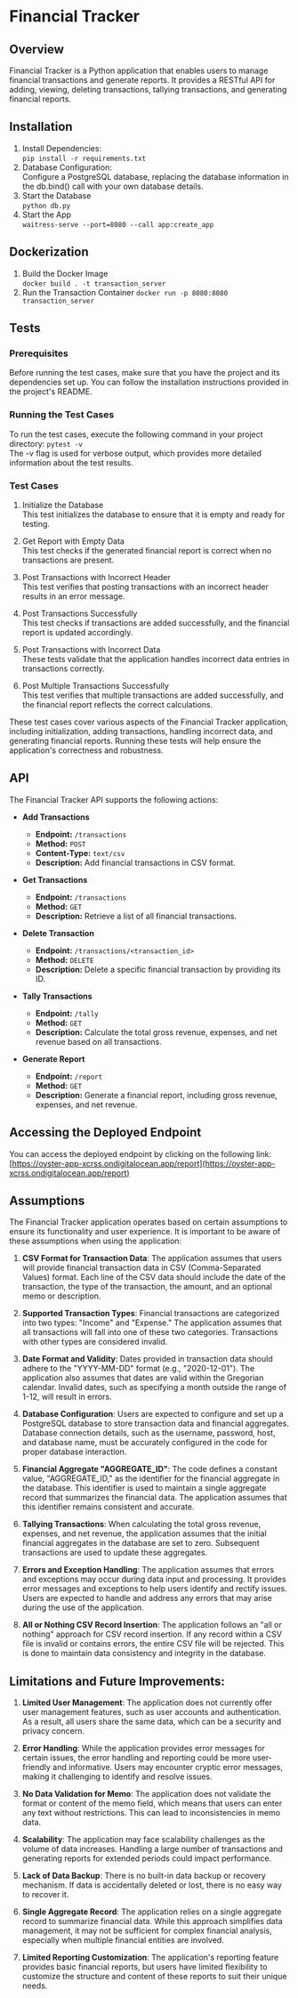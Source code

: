 # Financial Tracker

## Overview

Financial Tracker is a Python application that enables users to manage financial transactions and generate reports. It provides a RESTful API for adding, viewing, deleting transactions, tallying transactions, and generating financial reports.

## Installation
1. Install Dependencies:\
`pip install -r requirements.txt`
2. Database Configuration:\
Configure a PostgreSQL database, replacing the database information in the db.bind() call with your own database details.
3. Start the Database\
`python db.py`
4. Start the App\
`waitress-serve --port=8080 --call app:create_app`

## Dockerization
1. Build the Docker Image\
`docker build . -t transaction_server`
2. Run the Transaction Container
`docker run -p 8080:8080 transaction_server`

## Tests
### Prerequisites
Before running the test cases, make sure that you have the project and its dependencies set up. You can follow the installation instructions provided in the project's README.

### Running the Test Cases
To run the test cases, execute the following command in your project directory:
`pytest -v`\
The -v flag is used for verbose output, which provides more detailed information about the test results.

### Test Cases
1. Initialize the Database\
   This test initializes the database to ensure that it is empty and ready for testing.

2. Get Report with Empty Data\
   This test checks if the generated financial report is correct when no transactions are present.

3. Post Transactions with Incorrect Header\
   This test verifies that posting transactions with an incorrect header results in an error message.

4. Post Transactions Successfully\
   This test checks if transactions are added successfully, and the financial report is updated accordingly.

5. Post Transactions with Incorrect Data\
  These tests validate that the application handles incorrect data entries in transactions correctly.

6. Post Multiple Transactions Successfully\
   This test verifies that multiple transactions are added successfully, and the financial report reflects the correct calculations.

These test cases cover various aspects of the Financial Tracker application, including initialization, adding transactions, handling incorrect data, and generating financial reports. Running these tests will help ensure the application's correctness and robustness.

## API

The Financial Tracker API supports the following actions:

- **Add Transactions**
    - **Endpoint:** `/transactions`
    - **Method:** `POST`
    - **Content-Type:** `text/csv`
    - **Description:** Add financial transactions in CSV format.

- **Get Transactions**
    - **Endpoint:** `/transactions`
    - **Method:** `GET`
    - **Description:** Retrieve a list of all financial transactions.

- **Delete Transaction**
    - **Endpoint:** `/transactions/<transaction_id>`
    - **Method:** `DELETE`
    - **Description:** Delete a specific financial transaction by providing its ID.

- **Tally Transactions**
    - **Endpoint:** `/tally`
    - **Method:** `GET`
    - **Description:** Calculate the total gross revenue, expenses, and net revenue based on all transactions.

- **Generate Report**
    - **Endpoint:** `/report`
    - **Method:** `GET`
    - **Description:** Generate a financial report, including gross revenue, expenses, and net revenue.

## Accessing the Deployed Endpoint

You can access the deployed endpoint by clicking on the following link:
[https://oyster-app-xcrss.ondigitalocean.app/report](https://oyster-app-xcrss.ondigitalocean.app/report)

## Assumptions
The Financial Tracker application operates based on certain assumptions to ensure its functionality and user experience. It is important to be aware of these assumptions when using the application:

1. **CSV Format for Transaction Data**: The application assumes that users will provide financial transaction data in CSV (Comma-Separated Values) format. Each line of the CSV data should include the date of the transaction, the type of the transaction, the amount, and an optional memo or description.

2. **Supported Transaction Types**: Financial transactions are categorized into two types: "Income" and "Expense." The application assumes that all transactions will fall into one of these two categories. Transactions with other types are considered invalid.

3. **Date Format and Validity**: Dates provided in transaction data should adhere to the "YYYY-MM-DD" format (e.g., "2020-12-01"). The application also assumes that dates are valid within the Gregorian calendar. Invalid dates, such as specifying a month outside the range of 1-12, will result in errors.

4. **Database Configuration**: Users are expected to configure and set up a PostgreSQL database to store transaction data and financial aggregates. Database connection details, such as the username, password, host, and database name, must be accurately configured in the code for proper database interaction.

5. **Financial Aggregate "AGGREGATE_ID"**: The code defines a constant value, "AGGREGATE_ID," as the identifier for the financial aggregate in the database. This identifier is used to maintain a single aggregate record that summarizes the financial data. The application assumes that this identifier remains consistent and accurate.

6. **Tallying Transactions**: When calculating the total gross revenue, expenses, and net revenue, the application assumes that the initial financial aggregates in the database are set to zero. Subsequent transactions are used to update these aggregates.

7. **Errors and Exception Handling**: The application assumes that errors and exceptions may occur during data input and processing. It provides error messages and exceptions to help users identify and rectify issues. Users are expected to handle and address any errors that may arise during the use of the application.

8. **All or Nothing CSV Record Insertion**: The application follows an "all or nothing" approach for CSV record insertion. If any record within a CSV file is invalid or contains errors, the entire CSV file will be rejected. This is done to maintain data consistency and integrity in the database.

## Limitations and Future Improvements:
1. **Limited User Management**: The application does not currently offer user management features, such as user accounts and authentication. As a result, all users share the same data, which can be a security and privacy concern.

2. **Error Handling**: While the application provides error messages for certain issues, the error handling and reporting could be more user-friendly and informative. Users may encounter cryptic error messages, making it challenging to identify and resolve issues.

3. **No Data Validation for Memo**: The application does not validate the format or content of the memo field, which means that users can enter any text without restrictions. This can lead to inconsistencies in memo data.

4. **Scalability**: The application may face scalability challenges as the volume of data increases. Handling a large number of transactions and generating reports for extended periods could impact performance.

5. **Lack of Data Backup**: There is no built-in data backup or recovery mechanism. If data is accidentally deleted or lost, there is no easy way to recover it.

6. **Single Aggregate Record**: The application relies on a single aggregate record to summarize financial data. While this approach simplifies data management, it may not be sufficient for complex financial analysis, especially when multiple financial entities are involved.

7. **Limited Reporting Customization**: The application's reporting feature provides basic financial reports, but users have limited flexibility to customize the structure and content of these reports to suit their unique needs.
